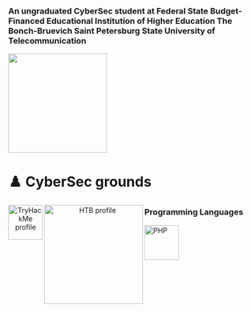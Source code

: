 <h3 align="left">An ungraduated CyberSec student at Federal State Budget-Financed Educational Institution of Higher Education The Bonch-Bruevich Saint Petersburg State University of Telecommunication</h3>
<a align="center" target="_blank" href="https://www.sut.ru/eng" title="SpbSut"><img width="200px" src="https://raw.githubusercontent.com/YWxtYXoK/YWxtYXoK/main/resources/spbsut.svg"/></a>


# :chess_pawn: CyberSec grounds
<p align="center">
  <a href="https://tryhackme.com/p/qwerty3223">
    <img align="left" alt="TryHackMe profile" width="70px" src="https://raw.githubusercontent.com/YWxtYXoK/YWxtYXoK/main/resources/tryhackme.svg"/>
  </a>
</p>
<p align="center">
  <a href="https://app.hackthebox.com/profile/504578">
    <img align="left" alt="HTB profile" width="200px" src="https://raw.githubusercontent.com/YWxtYXoK/YWxtYXoK/main/resources/logo-htb.svg"/>
  </a>
</p>


### Programming Languages
<img alt='PHP' width='70px' src="https://raw.githubusercontent.com/YWxtYXoK/YWxtYXoK/main/resources/php.svg"/>
